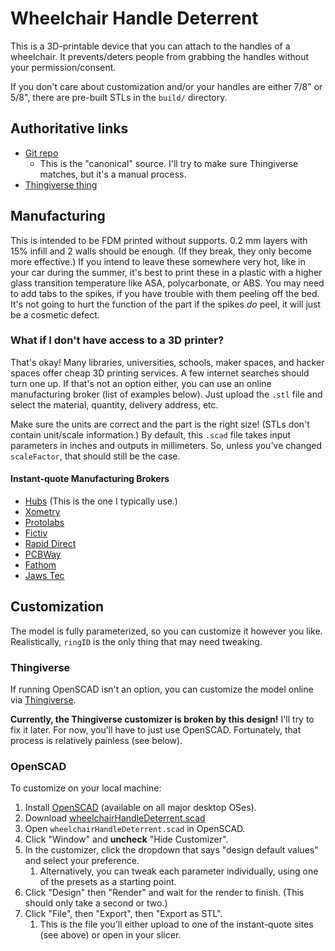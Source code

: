 # Wheelchair Handle Deterrent
This is a 3D-printable device that you can attach to the handles of a wheelchair.
It prevents/deters people from grabbing the handles without your permission/consent.

If you don't care about customization and/or your handles are either 7/8" or 5/8",
there are pre-built STLs in the `build/` directory.

## Authoritative links
- [Git repo](https://github.com/Joedang/wheelchairHandleDeterrent)
    - This is the "canonical" source. I'll try to make sure Thingiverse matches, but it's a manual process.
- [Thingiverse thing](https://www.thingiverse.com/thing:6600517)

## Manufacturing
This is intended to be FDM printed without supports.
0.2 mm layers with 15% infill and 2 walls should be enough. (If they break, they only become more effective.)
If you intend to leave these somewhere very hot, like in your car during the summer, 
it's best to print these in a plastic with a higher glass transition temperature like ASA, polycarbonate, or ABS.
You may need to add tabs to the spikes, if you have trouble with them peeling off the bed.
It's not going to hurt the function of the part if the spikes *do* peel, it will just be a cosmetic defect.

### What if I don't have access to a 3D printer?
That's okay! Many libraries, universities, schools, maker spaces, and hacker spaces offer cheap 3D printing services.
A few internet searches should turn one up.
If that's not an option either, you can use an online manufacturing broker (list of examples below).
Just upload the `.stl` file and select the material, quantity, delivery address, etc.

Make sure the units are correct and the part is the right size! (STLs don't contain unit/scale information.)
By default, this `.scad` file takes input parameters in inches and outputs in millimeters.
So, unless you've changed `scaleFactor`, that should still be the case.

#### Instant-quote Manufacturing Brokers
- [Hubs](https://www.hubs.com/) (This is the one I typically use.)
- [Xometry](https://www.xometry.com)
- [Protolabs](https://www.protolabs.com/services/3d-printing/)
- [Fictiv](https://www.fictiv.com/3d-printing-service)
- [Rapid Direct](https://www.rapiddirect.com/services/3d-printing/)
- [PCBWay](https://www.pcbway.com/rapid-prototyping/manufacture/)
- [Fathom](https://fathommfg.com/3d-printing-quotes)
- [Jaws Tec](https://app.jawstec.com/3d-print-quote/)

## Customization
The model is fully parameterized, so you can customize it however you like.
Realistically, `ringID` is the only thing that may need tweaking.

### Thingiverse
If running OpenSCAD isn't an option, you can customize the model online via 
[Thingiverse](https://www.thingiverse.com/apps/customizer/run?thing_id=6600517).

__Currently, the Thingiverse customizer is broken by this design!__
I'll try to fix it later. For now, you'll have to just use OpenSCAD.
Fortunately, that process is relatively painless (see below).

### OpenSCAD
To customize on your local machine:

1. Install [OpenSCAD](https://openscad.org/) (available on all major desktop OSes).
1. Download [wheelchairHandleDeterrent.scad](https://raw.githubusercontent.com/Joedang/wheelchairHandleDeterrent/main/wheelchairHandleDeterrent.scad)
1. Open `wheelchairHandleDeterrent.scad` in OpenSCAD.
1. Click "Window" and __uncheck__ "Hide Customizer".
1. In the customizer, click the dropdown that says "design default values" and select your preference.
    1. Alternatively, you can tweak each parameter individually, using one of the presets as a starting point.
1. Click "Design" then "Render" and wait for the render to finish. (This should only take a second or two.)
1. Click "File", then "Export", then "Export as STL".
    1. This is the file you'll either upload to one of the instant-quote sites (see above) or open in your slicer.
